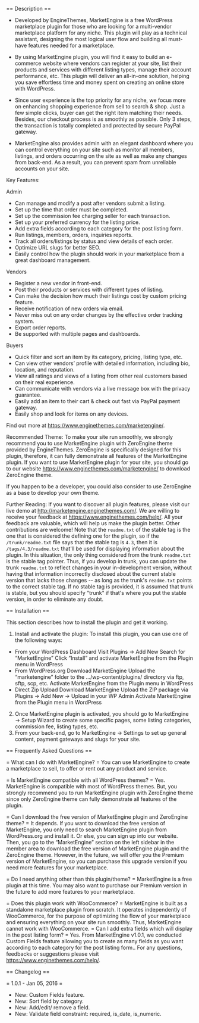 == Description ==

* Developed by EngineThemes, MarketEngine is a free WordPress marketplace plugin for those who are looking for a multi-vendor marketplace platform for any niche. This plugin will play as a technical assistant, designing the most logical user flow and building all must-have features needed for a marketplace. 

* By using MarketEngine plugin, you will find it easy to build an e-commerce website where vendors can register at your site, list their products and services with different listing types, manage their account performance, etc. This plugin will deliver an all-in-one solution, helping you save effortless time and money spent on creating an online store with WordPress.

* Since user experience is the top priority for any niche, we focus more on enhancing shopping experience from sell to search & shop. Just a few simple clicks, buyer can get the right item matching their needs. Besides, our checkout process is as smoothly as possible. Only 3 steps, the transaction is totally completed and protected by secure PayPal gateway.

* MarketEngine also provides admin with an elegant dashboard where you can control everything on your site such as monitor all members, listings, and orders occurring on the site as well as make any changes from back-end. As a result, you can prevent spam from unreliable accounts on your site.
 
Key Features:

Admin
* Can manage and modify a post after vendors submit a listing.
* Set up the time that order must be completed.
* Set up the commission fee charging seller for each transaction. 
* Set up your preferred currency for the listing price.
* Add extra fields according to each category for the post listing form.
* Run listings, members, orders, inquiries reports.
* Track all orders/listings by status and view details of each order.
* Optimize URL slugs for better SEO.
* Easily control how the plugin should work in your marketplace from a great dashboard management.

Vendors
* Register a new vendor in front-end.
* Post their products or services with different types of listing.
* Can make the decision how much their listings cost by custom pricing feature.
* Receive notification of new orders via email.
* Never miss out on any order changes by the effective order tracking system.
* Export order reports.
* Be supported with multiple pages and dashboards.

Buyers
* Quick filter and sort an item by its category, pricing, listing type, etc.
* Can view other vendors’ profile with detailed information, including bio, location, and reputation.
* View all ratings and views of a listing from other real customers based on their real experience.
* Can communicate with vendors via a live message box with the privacy guarantee.
* Easily add an item to their cart & check out fast via PayPal payment gateway.
* Easily shop and look for items on any devices.

Find out more at https://www.enginethemes.com/marketengine/.

Recommended Theme:
To make your site run smoothly, we strongly recommend you to use MarketEngine plugin with ZeroEngine theme provided by EngineThemes. ZeroEngine is specifically designed for this plugin, therefore, it can fully demonstrate all features of the MarketEngine plugin.
If you want to use MarketEngine plugin for your site, you should go to our website https://www.enginethemes.com/marketengine/ to download ZeroEngine theme.

If you happen to be a developer, you could also consider to use ZeroEngine as a base to develop your own theme.

Further Reading:
If you want to discover all plugin features, please visit our live demo at http://marketengine.enginethemes.com/.
We are willing to receive your feedback at https://www.enginethemes.com/help/. All your feedback are valuable, which will help us make the plugin better. Other contributions are welcome!
    Note that the `readme.txt` of the stable tag is the one that is considered the defining one for the plugin, so
if the `/trunk/readme.txt` file says that the stable tag is `4.3`, then it is `/tags/4.3/readme.txt` that'll be used
for displaying information about the plugin.  In this situation, the only thing considered from the trunk `readme.txt`
is the stable tag pointer.  Thus, if you develop in trunk, you can update the trunk `readme.txt` to reflect changes in
your in-development version, without having that information incorrectly disclosed about the current stable version
that lacks those changes -- as long as the trunk's `readme.txt` points to the correct stable tag.
    If no stable tag is provided, it is assumed that trunk is stable, but you should specify "trunk" if that's where
you put the stable version, in order to eliminate any doubt.

== Installation ==

This section describes how to install the plugin and get it working.
1. Install and activate the plugin: To install this plugin, you can use one of the following ways: 
*   From your WordPress Dashboard
Visit Plugins → Add New
Search for “MarketEngine”
Click “Install” and activate MarketEngine from the Plugin menu in WordPress
*   From WordPress.org
Download MarketEngine
Upload the “marketengine” folder to the .../wp-content/plugins/ directory via ftp, sftp, scp, etc.
Activate MarketEngine from the Plugin menu in WordPress
*   Direct Zip Upload
Download MarketEngine
Upload the ZIP package via Plugins → Add New → Upload in your WP Admin
Activate MarketEngine from the Plugin menu in WordPress
2. Once MarketEngine plugin is activated, you should go to MarketEngine → Setup Wizard to create some specific pages, some listing categories, commission fee, listing types, etc.
3. From your back-end, go to MarketEngine → Settings to set up general content, payment gateways and slugs for your site.

== Frequently Asked Questions ==

= What can I do with MarketEngine? =
You can use MarketEngine to create a marketplace to sell, to offer or rent out any product and service.

= Is MarketEngine compatible with all WordPress themes? =
Yes. MarketEngine is compatible with most of WordPress themes. But, you strongly recommend you to run MarketEngine plugin with ZeroEngine theme since only ZeroEngine theme can fully demonstrate all features of the plugin.

= Can I download the free version of MarketEngine plugin and ZeroEngine theme? =
 It depends. If you want to download the free version of MarketEngine, you only need to search MarketEngine plugin from WordPress.org and install it. Or else, you can sign up into our website. Then, you go to the “MarketEngine” section on the left sidebar in the member area to download the free version of MarketEngine plugin and the ZeroEngine theme. However, in the future, we will offer you the Premium version of MarketEngine, so you can purchase this upgrade version if you need more features for your marketplace.

= Do I need anything other than this plugin/theme? =
MarketEngine is a free plugin at this time. You may also want to purchase our Premium version in the future to add more features to your marketplace.

= Does this plugin work with WooCommerce? =
MarketEngine is built as a standalone marketplace plugin from scratch. It operates independently of WooCommerce, for the purpose of optimizing the flow of your marketplace and ensuring everything on your site run smoothly. Thus, MarketEngine cannot work with WooCommerce. 
= Can I add extra fields which will display in the post listing form? =
Yes. From MarketEngine v1.0.1, we conducted Custom Fields feature allowing you to create as many fields as you want according to each category for the post listing form..
For any questions, feedbacks or suggestions please visit https://www.enginethemes.com/help/.

== Changelog ==

= 1.0.1 - Jan 05, 2016 =
* New: Custom Fields feature.
* New: Sort field by category.
* New: Add/edit/ remove a field.
* New: Validate field constraint: required, is_date, is_numeric.
